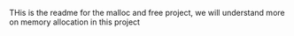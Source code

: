 THis is the readme for the malloc and free project, we will understand more on memory allocation in this project
